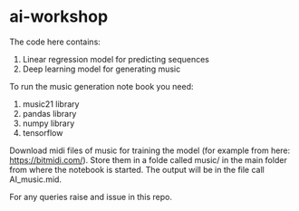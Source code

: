 # ai-workshop

The code here contains:
1. Linear regression model for predicting sequences
2. Deep learning model for generating music

To run the music generation note book you need:
1. music21 library
2. pandas library
3. numpy library
4. tensorflow

Download midi files of music for training the model (for example from here: https://bitmidi.com/). Store them in a folde called music/ in the main folder from where the notebook is started.
The output will be in the file call AI_music.mid.

For any queries raise and issue in this repo.

